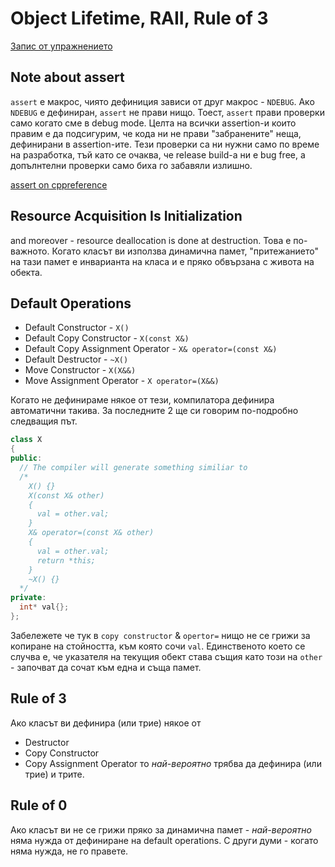 # Object Lifetime, RAII, Rule of 3

[Запис от упражнението](https://drive.google.com/file/d/1wsYRZpfJHwDAMe_3P8_i9o2dh-7s7ynp/view?usp=sharing)

## Note about assert
`assert` е макрос, чиято дефиниция зависи от друг макрос - `NDEBUG`. Ако `NDEBUG` е дефиниран, `assert` не прави нищо. Тоест, `assert` прави проверки само когато сме в debug mode. Целта на всички assertion-и които правим е да подсигурим, че кода ни не прави "забранените" неща, дефинирани в assertion-ите. Тези проверки са ни нужни само по време на разработка, тъй като се очаква, че release build-а ни е bug free, а допълнтелни проверки само биха го забавяли излишно. 

[assert on cppreference](https://en.cppreference.com/w/cpp/error/assert)  

## **R**esource **A**cquisition **I**s **I**nitialization
  and moreover - resource deallocation is done at destruction. Това е по-важното. Когато класът ви използва динамична памет, "притежанието" на тази памет е инварианта на класа и е пряко обвързана с живота на обекта. 

## Default Operations
  - Default Constructor - `X()`
  - Default Copy Constructor - `X(const X&)`
  - Default Copy Assignment Operator - `X& operator=(const X&)`
  - Default Destructor - `~X()`
  - Move Constructor - `X(X&&)`
  - Move Assignment Operator - `X operator=(X&&)`

  Когато не дефинираме някое от тези, компилатора дефинира автоматични такива. За последните 2 ще си говорим по-подробно следващия път.

```c++
class X
{
public:
  // The compiler will generate something similiar to
  /*
    X() {}
    X(const X& other)
    {
      val = other.val;
    }
    X& operator=(const X& other)
    {
      val = other.val;
      return *this;
    }
    ~X() {}
  */
private:
  int* val{};
};
```

Забележете че тук в `copy constructor` & `opertor=` нищо не се грижи за копиране на стойността, към която сочи `val`. Единственото което се случва е, че указателя на текущия обект става същия като този на `other` - започват да сочат към една и съща памет.

## Rule of 3
  Ако класът ви дефинира (или трие) някое от
  - Destructor
  - Copy Constructor
  - Copy Assignment Operator
  то *най-вероятно* трябва да дефинира (или трие) и трите. 

## Rule of 0
  Ако класът ви не се грижи пряко за динамична памет - *най-вероятно* няма нужда от дефиниране на default operations. С други думи - когато няма нужда, не го правете.
